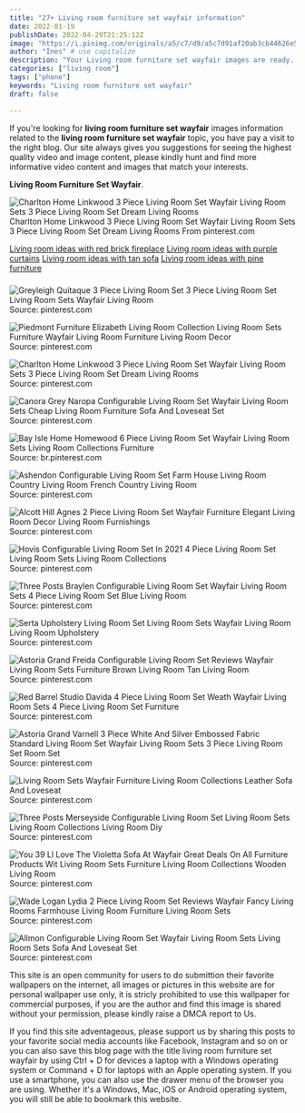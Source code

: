 ```yaml
---
title: "27+ Living room furniture set wayfair information"
date: 2022-01-19
publishDate: 2022-04-29T21:25:12Z
image: "https://i.pinimg.com/originals/a5/c7/d9/a5c7d91af20ab3cb44626e54c4cb6dbc.jpg"
author: "Ines" # use capitalize
description: "Your Living room furniture set wayfair images are ready. Living room furniture set wayfair are a topic that is being searched for and liked by netizens now. You can Download the Living room furniture set wayfair files here. Get all royalty-free images."
categories: ["living room"]
tags: ["phone"]
keywords: "Living room furniture set wayfair"
draft: false

---
```


If you're looking for **living room furniture set wayfair** images information related to the **living room furniture set wayfair** topic, you have pay a visit to the right  blog.  Our site always  gives you  suggestions  for seeing  the highest  quality video and image  content, please kindly hunt and find more informative video content and images  that match your interests.

**Living Room Furniture Set Wayfair**. 

![Charlton Home Linkwood 3 Piece Living Room Set Wayfair Living Room Sets 3 Piece Living Room Set Dream Living Rooms](https://i.pinimg.com/originals/02/10/a4/0210a4d8c504aa5765b372556f151e84.jpg "Charlton Home Linkwood 3 Piece Living Room Set Wayfair Living Room Sets 3 Piece Living Room Set Dream Living Rooms")
Charlton Home Linkwood 3 Piece Living Room Set Wayfair Living Room Sets 3 Piece Living Room Set Dream Living Rooms From pinterest.com

[Living room ideas with red brick fireplace](/living-room-ideas-with-red-brick-fireplace/)
[Living room ideas with purple curtains](/living-room-ideas-with-purple-curtains/)
[Living room ideas with tan sofa](/living-room-ideas-with-tan-sofa/)
[Living room ideas with pine furniture](/living-room-ideas-with-pine-furniture/)



### 

 


![Greyleigh Quitaque 3 Piece Living Room Set 3 Piece Living Room Set Living Room Sets Wayfair Living Room](https://i.pinimg.com/474x/45/3b/41/453b41d43b7e053f1be4f3d5f9862241.jpg "Greyleigh Quitaque 3 Piece Living Room Set 3 Piece Living Room Set Living Room Sets Wayfair Living Room")
Source: pinterest.com

 

![Piedmont Furniture Elizabeth Living Room Collection Living Room Sets Furniture Wayfair Living Room Furniture Living Room Decor](https://i.pinimg.com/originals/79/b6/75/79b675c1feb3c92282380f56dee46e9c.jpg "Piedmont Furniture Elizabeth Living Room Collection Living Room Sets Furniture Wayfair Living Room Furniture Living Room Decor")
Source: pinterest.com

 

![Charlton Home Linkwood 3 Piece Living Room Set Wayfair Living Room Sets 3 Piece Living Room Set Dream Living Rooms](https://i.pinimg.com/originals/02/10/a4/0210a4d8c504aa5765b372556f151e84.jpg "Charlton Home Linkwood 3 Piece Living Room Set Wayfair Living Room Sets 3 Piece Living Room Set Dream Living Rooms")
Source: pinterest.com

 

![Canora Grey Naropa Configurable Living Room Set Wayfair Living Room Sets Cheap Living Room Furniture Sofa And Loveseat Set](https://i.pinimg.com/474x/20/21/ff/2021ff7b907d1d7d1567de35e9669b4c.jpg "Canora Grey Naropa Configurable Living Room Set Wayfair Living Room Sets Cheap Living Room Furniture Sofa And Loveseat Set")
Source: pinterest.com

 

![Bay Isle Home Homewood 6 Piece Living Room Set Wayfair Living Room Sets Living Room Collections Furniture](https://i.pinimg.com/564x/d8/68/65/d86865654a74547d89668e18cb286070.jpg "Bay Isle Home Homewood 6 Piece Living Room Set Wayfair Living Room Sets Living Room Collections Furniture")
Source: br.pinterest.com

 

![Ashendon Configurable Living Room Set Farm House Living Room Country Living Room French Country Living Room](https://i.pinimg.com/564x/54/03/c4/5403c44fefeeb37518ef18805f1ea6e9.jpg "Ashendon Configurable Living Room Set Farm House Living Room Country Living Room French Country Living Room")
Source: pinterest.com

 

![Alcott Hill Agnes 2 Piece Living Room Set Wayfair Furniture Elegant Living Room Decor Living Room Furnishings](https://i.pinimg.com/474x/d8/5b/cc/d85bcce884c583485071ebed60d9e017.jpg "Alcott Hill Agnes 2 Piece Living Room Set Wayfair Furniture Elegant Living Room Decor Living Room Furnishings")
Source: pinterest.com

 

![Hovis Configurable Living Room Set In 2021 4 Piece Living Room Set Living Room Sets Living Room Collections](https://i.pinimg.com/originals/51/91/64/519164b384fd0d04d3569ad6e1db2c1e.jpg "Hovis Configurable Living Room Set In 2021 4 Piece Living Room Set Living Room Sets Living Room Collections")
Source: pinterest.com

 

![Three Posts Braylen Configurable Living Room Set Wayfair Living Room Sets 4 Piece Living Room Set Blue Living Room](https://i.pinimg.com/originals/da/f2/b4/daf2b46aae763f0cc43900e198fab39d.jpg "Three Posts Braylen Configurable Living Room Set Wayfair Living Room Sets 4 Piece Living Room Set Blue Living Room")
Source: pinterest.com

 

![Serta Upholstery Living Room Set Living Room Sets Wayfair Living Room Living Room Upholstery](https://i.pinimg.com/originals/a3/e1/78/a3e1785665408ccf70801322b98a3d79.jpg "Serta Upholstery Living Room Set Living Room Sets Wayfair Living Room Living Room Upholstery")
Source: pinterest.com

 

![Astoria Grand Freida Configurable Living Room Set Reviews Wayfair Living Room Sets Furniture Brown Living Room Tan Living Room](https://i.pinimg.com/736x/80/c2/11/80c21103b8fc30af894a869cd606e6d7.jpg "Astoria Grand Freida Configurable Living Room Set Reviews Wayfair Living Room Sets Furniture Brown Living Room Tan Living Room")
Source: pinterest.com

 

![Red Barrel Studio Davida 4 Piece Living Room Set Weath Wayfair Living Room Sets 4 Piece Living Room Set Furniture](https://i.pinimg.com/474x/59/fb/f8/59fbf8b2877ad4de4872e43fd663a8c0.jpg "Red Barrel Studio Davida 4 Piece Living Room Set Weath Wayfair Living Room Sets 4 Piece Living Room Set Furniture")
Source: pinterest.com

 

![Astoria Grand Varnell 3 Piece White And Silver Embossed Fabric Standard Living Room Set Wayfair Living Room Sets 3 Piece Living Room Set Room Set](https://i.pinimg.com/474x/e6/75/e8/e675e87e39a0f3064dbe450453fed313.jpg "Astoria Grand Varnell 3 Piece White And Silver Embossed Fabric Standard Living Room Set Wayfair Living Room Sets 3 Piece Living Room Set Room Set")
Source: pinterest.com

 

![Living Room Sets Wayfair Furniture Living Room Collections Leather Sofa And Loveseat](https://i.pinimg.com/originals/9a/48/92/9a4892ff6528b4bc229c18fa3cab3c98.jpg "Living Room Sets Wayfair Furniture Living Room Collections Leather Sofa And Loveseat")
Source: pinterest.com

 

![Three Posts Merseyside Configurable Living Room Set Living Room Sets Living Room Collections Living Room Diy](https://i.pinimg.com/564x/e2/b5/32/e2b532226cd42c6d37224cefd6e8ecb5.jpg "Three Posts Merseyside Configurable Living Room Set Living Room Sets Living Room Collections Living Room Diy")
Source: pinterest.com

 

![You 39 Ll Love The Violetta Sofa At Wayfair Great Deals On All Furniture Products Wit Living Room Sets Furniture Living Room Collections Wooden Living Room](https://i.pinimg.com/originals/3f/84/4d/3f844d29b6fb8c0c4cff2b167a99bdb7.jpg "You 39 Ll Love The Violetta Sofa At Wayfair Great Deals On All Furniture Products Wit Living Room Sets Furniture Living Room Collections Wooden Living Room")
Source: pinterest.com

 

![Wade Logan Lydia 2 Piece Living Room Set Reviews Wayfair Fancy Living Rooms Farmhouse Living Room Furniture Living Room Sets](https://i.pinimg.com/474x/8d/77/91/8d77918e790fa428d128198cafab4541.jpg "Wade Logan Lydia 2 Piece Living Room Set Reviews Wayfair Fancy Living Rooms Farmhouse Living Room Furniture Living Room Sets")
Source: pinterest.com

 

![Allmon Configurable Living Room Set Wayfair Living Room Sets Living Room Sets Sofa And Loveseat Set](https://i.pinimg.com/originals/a5/c7/d9/a5c7d91af20ab3cb44626e54c4cb6dbc.jpg "Allmon Configurable Living Room Set Wayfair Living Room Sets Living Room Sets Sofa And Loveseat Set")
Source: pinterest.com

 

This site is an open community for users to do submittion their favorite wallpapers on the internet, all images or pictures in this website are for personal wallpaper use only, it is stricly prohibited to use this wallpaper for commercial purposes, if you are the author and find this image is shared without your permission, please kindly raise a DMCA report to Us.

If you find this site adventageous, please support us by sharing this posts to your favorite social media accounts like Facebook, Instagram and so on or you can also save this blog page with the title living room furniture set wayfair by using Ctrl + D for devices a laptop with a Windows operating system or Command + D for laptops with an Apple operating system. If you use a smartphone, you can also use the drawer menu of the browser you are using. Whether it's a Windows, Mac, iOS or Android operating system, you will still be able to bookmark this website.
